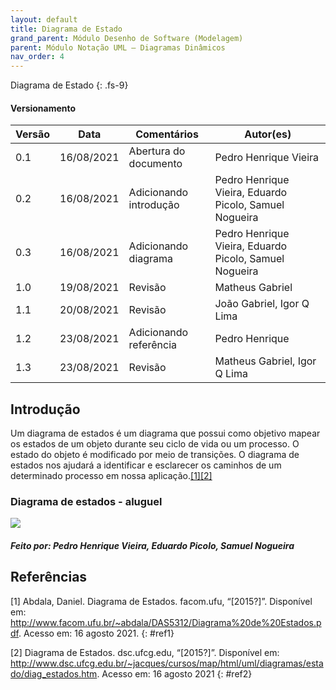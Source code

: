 ```yaml
---
layout: default
title: Diagrama de Estado
grand_parent: Módulo Desenho de Software (Modelagem)
parent: Módulo Notação UML – Diagramas Dinâmicos
nav_order: 4
---
```


Diagrama de Estado
{: .fs-9}

#### Versionamento

| Versão | Data       | Comentários            | Autor(es)                                              |
| ------ | ---------- | ---------------------- | ------------------------------------------------------ |
| 0.1    | 16/08/2021 | Abertura do documento  | Pedro Henrique Vieira                                  |
| 0.2    | 16/08/2021 | Adicionando introdução | Pedro Henrique Vieira, Eduardo Picolo, Samuel Nogueira |
| 0.3    | 16/08/2021 | Adicionando diagrama   | Pedro Henrique Vieira, Eduardo Picolo, Samuel Nogueira |
| 1.0    | 19/08/2021 | Revisão                | Matheus Gabriel                                        |
| 1.1    | 20/08/2021 | Revisão                | João Gabriel, Igor Q Lima                              |
| 1.2    | 23/08/2021 | Adicionando referência | Pedro Henrique                                         |
| 1.3    | 23/08/2021 | Revisão                | Matheus Gabriel, Igor Q Lima                           |

## Introdução

Um diagrama de estados é um diagrama que possui como objetivo mapear os estados de um objeto durante seu ciclo de vida ou um processo. O estado do objeto é modificado por meio de transições. O diagrama de estados nos ajudará a identificar e esclarecer os caminhos de um determinado processo em nossa aplicação.[[1]](#ref1)[[2]](#ref2)

### Diagrama de estados - aluguel

<a href="{{ site.baseurl }}/assets/images/diagrama-de-estados.svg" data-toggle="lightbox">
    <img src="{{ site.baseurl }}/assets/images/diagrama-de-estados.svg" class="img-fluid" />
</a>

##### Feito por: Pedro Henrique Vieira, Eduardo Picolo, Samuel Nogueira

## Referências

[1] Abdala, Daniel. Diagrama de Estados. facom.ufu, “[2015?]”. Disponível em: <http://www.facom.ufu.br/~abdala/DAS5312/Diagrama%20de%20Estados.pdf>. Acesso em: 16 agosto 2021. 
{: #ref1}

[2] Diagrama de Estados. dsc.ufcg.edu, “[2015?]”. Disponível em: <http://www.dsc.ufcg.edu.br/~jacques/cursos/map/html/uml/diagramas/estado/diag_estados.htm>. Acesso em: 16 agosto 2021
{: #ref2}
